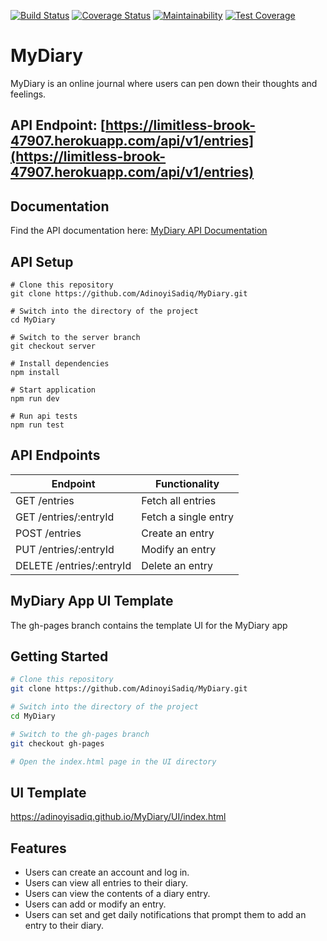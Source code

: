 [![Build Status](https://travis-ci.org/AdinoyiSadiq/MyDiary.svg?branch=server)](https://travis-ci.org/AdinoyiSadiq/MyDiary)
[![Coverage Status](https://coveralls.io/repos/github/AdinoyiSadiq/MyDiary/badge.svg?branch=server)](https://coveralls.io/github/AdinoyiSadiq/MyDiary?branch=server)
[![Maintainability](https://api.codeclimate.com/v1/badges/047ca4029459a4e72c0b/maintainability)](https://codeclimate.com/github/AdinoyiSadiq/MyDiary/maintainability)
[![Test Coverage](https://api.codeclimate.com/v1/badges/047ca4029459a4e72c0b/test_coverage)](https://codeclimate.com/github/AdinoyiSadiq/MyDiary/test_coverage)
# MyDiary

MyDiary is an online journal where users can pen down their thoughts and feelings.

## API Endpoint: [https://limitless-brook-47907.herokuapp.com/api/v1/entries](https://limitless-brook-47907.herokuapp.com/api/v1/entries)

## Documentation
Find the API documentation here: [MyDiary API Documentation](https://mydiary2.docs.apiary.io/)

## API Setup

```
# Clone this repository
git clone https://github.com/AdinoyiSadiq/MyDiary.git

# Switch into the directory of the project
cd MyDiary

# Switch to the server branch
git checkout server

# Install dependencies
npm install

# Start application 
npm run dev

# Run api tests
npm run test
```

## API Endpoints

| Endpoint                                         | Functionality                      |
| ------------------------------------------------ | ---------------------------------- |
| GET /entries                                     | Fetch all entries                  |
| GET /entries/:entryId                            | Fetch a single entry               |
| POST /entries                                    | Create an entry                    |
| PUT /entries/:entryId                            | Modify an entry                    |
| DELETE /entries/:entryId                         | Delete an entry                    |

## MyDiary App UI Template
The gh-pages branch contains the template UI for the MyDiary app

## Getting Started
```sh
# Clone this repository
git clone https://github.com/AdinoyiSadiq/MyDiary.git

# Switch into the directory of the project
cd MyDiary

# Switch to the gh-pages branch
git checkout gh-pages

# Open the index.html page in the UI directory
```

## UI Template
https://adinoyisadiq.github.io/MyDiary/UI/index.html

## Features
+ Users can create an account and log in.
+ Users can view all entries to their diary.
+ Users can view the contents of a diary entry.
+ Users can add or modify an entry.
+ Users can set and get daily notifications that prompt them to add an entry to their diary.